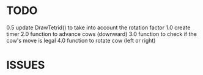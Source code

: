 # TODO

0.5		update DrawTetrid() to take into account the rotation factor
1.0		create timer
2.0		function to advance cows (downward)
3.0		function to check if the cow's move is legal
4.0		function to rotate cow (left or right)

# ISSUES
